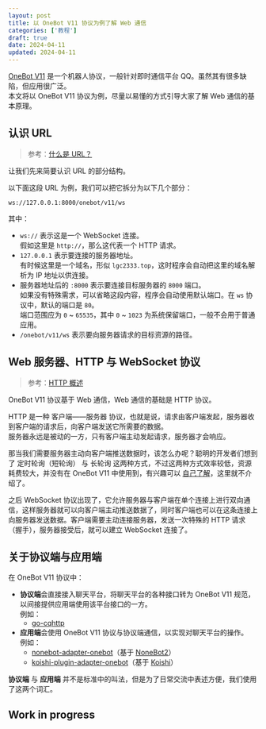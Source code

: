 ```yaml
---
layout: post
title: 以 OneBot V11 协议为例了解 Web 通信
categories: ['教程']
draft: true
date: 2024-04-11
updated: 2024-04-11
---
```


<!-- markdownlint-disable MD033 -->

[OneBot V11](https://github.com/botuniverse/onebot-11) 是一个机器人协议，一般针对即时通信平台 QQ。虽然其有很多缺陷，但应用很广泛。  
本文将以 OneBot V11 协议为例，尽量以易懂的方式引导大家了解 Web 通信的基本原理。

<!-- more -->

## 认识 URL

> 参考：[什么是 URL？](https://developer.mozilla.org/zh-CN/docs/Learn/Common_questions/Web_mechanics/What_is_a_URL)

让我们先来简要认识 URL 的部分结构。

以下面这段 URL 为例，我们可以把它拆分为以下几个部分：

<div class="language-txt vp-adaptive-theme">
  <pre class="shiki shiki-themes github-light github-dark vp-code"><code v-pre><span class="line"><span class="bg-emerald-300! dark:bg-emerald-700! px-2px rounded-2px mx-1px">ws</span><span>://</span><span class="bg-cyan-300! dark:bg-cyan-700! px-2px rounded-2px mx-1px">127.0.0.1</span><span>:</span><span class="bg-purple-300! dark:bg-purple-700! px-2px rounded-2px mx-1px">8000</span><span class="bg-yellow-300! dark:bg-yellow-700! px-2px rounded-2px mx-1px">/onebot/v11/ws</span></span></code></pre>
</div>

其中：

- `ws://` 表示这是一个 WebSocket 连接。  
  假如这里是 `http://`，那么这代表一个 HTTP 请求。
- `127.0.0.1` 表示要连接的服务器地址。  
  有时候这里是一个域名，形似 `lgc2333.top`，这时程序会自动把这里的域名解析为 IP 地址以供连接。
- 服务器地址后的 `:8000` 表示要连接目标服务器的 `8000` 端口。  
  如果没有特殊需求，可以省略这段内容，程序会自动使用默认端口。在 `ws` 协议中，默认的端口是 `80`。  
  端口范围应为 `0` ~ `65535`，其中 `0` ~ `1023` 为系统保留端口，一般不会用于普通应用。
- `/onebot/v11/ws` 表示要向服务器请求的目标资源的路径。

## Web 服务器、HTTP 与 WebSocket 协议

> 参考：[HTTP 概述](https://developer.mozilla.org/zh-CN/docs/Web/HTTP/Overview)

OneBot V11 协议基于 Web 通信，Web 通信的基础是 HTTP 协议。

HTTP 是一种 客户端——服务器 协议，也就是说，请求由客户端发起，服务器收到客户端的请求后，向客户端发送它所需要的数据。  
服务器永远是被动的一方，只有客户端主动发起请求，服务器才会响应。

那当我们需要服务器主动向客户端推送数据时，该怎么办呢？聪明的开发者们想到了 定时轮询（短轮询） 与 长轮询 这两种方式，不过这两种方式效率较低，资源耗费较大，并没有在 OneBot V11 中使用到，有兴趣可以 [自己了解](https://www.bilibili.com/video/BV1Rh4y167Uh)，这里就不介绍了。

之后 WebSocket 协议出现了，它允许服务器与客户端在单个连接上进行双向通信，这样服务器就可以向客户端主动推送数据了，同时客户端也可以在这条连接上向服务器发送数据。客户端需要主动连接服务器，发送一次特殊的 HTTP 请求（握手），服务器接受后，就可以建立 WebSocket 连接了。

## 关于协议端与应用端

在 OneBot V11 协议中：

- **协议端**会直接接入聊天平台，将聊天平台的各种接口转为 OneBot V11 规范，以间接提供应用端使用该平台接口的一方。  
  例如：
  - [go-cqhttp](https://github.com/Mrs4s/go-cqhttp)
- **应用端**会使用 OneBot V11 协议与协议端通信，以实现对聊天平台的操作。  
  例如：
  - [nonebot-adapter-onebot](https://onebot.adapters.nonebot.dev/)（基于 [NoneBot2](https://nonebot.dev/)）
  - [koishi-plugin-adapter-onebot](https://github.com/koishijs/koishi-plugin-adapter-onebot)（基于 [Koishi](https://koishi.chat/)）

**协议端** 与 **应用端** 并不是标准中的叫法，但是为了日常交流中表述方便，我们使用了这两个词汇。

## Work in progress
